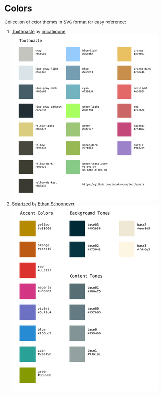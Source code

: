 # Colors

Collection of color themes in SVG format for easy reference:

1. [Toothpaste](https://github.com/imcatnoone/toothpaste) by [imcatnoone](https://twitter.com/imcatnoone)  
  ![Toothpaste color palette](./toothpaste.svg)
2. [Solarized](http://ethanschoonover.com/solarized) by [Ethan Schoonover](https://twitter.com/ethanschoonover)  
  ![Solarized color palette](./solarized.svg)
